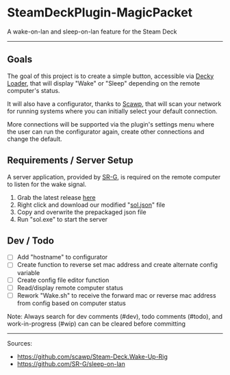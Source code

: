 # SteamDeckPlugin-MagicPacket

A wake-on-lan and sleep-on-lan feature for the Steam Deck

---

## Goals

The goal of this project is to create a simple button, accessible via [Decky Loader](https://github.com/SteamDeckHomebrew/decky-loader), that will display "Wake" or "Sleep" depending on the remote computer's status.

It will also have a configurator, thanks to [Scawp](https://github.com/scawp/Steam-Deck.Wake-Up-Rig), that will scan your network for running systems where you can initially select your default connection.

More connections will be supported via the plugin's settings menu where the user can run the configurator again, create other connections and change the default.

## Requirements / Server Setup

A server application, provided by [SR-G](https://github.com/SR-G/sleep-on-lan), is required on the remote computer to listen for the wake signal.

1) Grab the latest release [here](https://github.com/SR-G/sleep-on-lan/releases)
2) Right click and download our modified "[sol.json](https://raw.githubusercontent.com/KingIzzymon/SteamDeckPlugin-MagicPacket/main/sol.json)" file
3) Copy and overwrite the prepackaged json file
4) Run "sol.exe" to start the server

## Dev / Todo

- [ ] Add "hostname" to configurator
- [ ] Create function to reverse set mac address and create alternate config variable
- [ ] Create config file editor function
- [ ] Read/display remote computer status
- [ ] Rework "Wake.sh" to receive the forward mac or reverse mac address from config based on computer status

Note: Always search for dev comments (#dev), todo comments (#todo), and work-in-progress (#wip) can can be cleared before committing

---

Sources:

- https://github.com/scawp/Steam-Deck.Wake-Up-Rig
- https://github.com/SR-G/sleep-on-lan
